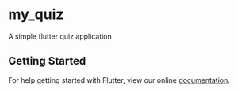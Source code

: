 # my_quiz

A simple flutter quiz application

## Getting Started

For help getting started with Flutter, view our online
[documentation](https://flutter.io/).
